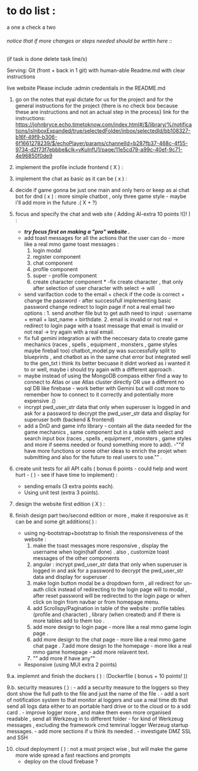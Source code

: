 # to do list : 
a one a check a two
###### notice that if more changes or steps needed should be wrttin here :: 
(if task is done delete task line/s)

Serving:
Git (front + back in 1 git) with human-able Readme.md with clear instructions

live website 
Please include :admin credentials in the README.md 


1. go on the notes that eyal dictate for us for the project and for the general instructions for the project {there is no check box because these are instructions and not an actual step in the process}
link for the instructions: 
https://johnbryce.echo.timetoknow.com/index.html#/$/library/%/notifications/isInboxExpanded/true/selectedFolder/inbox/selectedId/bb108327-b16f-49f9-b306-6f1661278239/$/echoPlayer/params/channelId=b287fb37-468c-4f55-9734-d2f73f7ebbbe&clk=vKuInfU1/page/11e5cd79-a99c-40ef-9c71-4e96850f0de9
 
2. implement the profile include frontend ( X ) :

3. implement the chat as basic as it can be ( x ) : 

4. decide if game gonna be just one main and only hero or keep as ai chat bot for dnd ( x ) :
    more simple chatbot , only three game style - maybe i'll add more in the future .( X + ?)

5. focus and specify the chat and web site ( Adding AI-extra 10 points !()! ) : 
    - ***try focus first on making a "pro" website .***
    - add toast messages for all the actions that the user can do - more like a real mmo game toast messages :
        1. login modal 
        2. register component 
        3. chat component 
        4. profile component 
        5. super - profile component 
        6. create character component *
    -fix create character , that only after selection of user character with select -> will 
    - send varifaction code to the email + check if the code is correct + change the password - after successfull implementing basic password change redirect to login page if not a real email two options : 1. send another file but to get auth need to input : username + email + last_name + birthdate. 2. email is invalid or not real -> redirect to login page with a toast message that email is invalid or not real -> try again with a real email.
    - fix full gemini integration ai with the neccesary data to create game mechanics (races , spells , equipment , monsters , game styles maybe fireball too)
        chatbot_model.py was successfully split to blueprints , and chatbot as in the same chat error but integrated well to the gen_txt
        i think its better becuase it didnt worked as i wanted it to or well, maybe i should try again with a different approach .
    - maybe instead of using the MongoDB compass either find a way to connect to Atlas or use Atlas cluster directly OR use a different no sql DB like          firebase - work better with Gemini but will cost more to remember how to connect to it correctly and potentially more expensive .()
    - incrypt pwd_user_str data that only when superuser is logged in and ask for a password to decrypt the pwd_user_str data and display for superuser both (backend & frontend)
    - add a DnD and game info library - contain all the data needed for the game mechanics , same component but in a table with select and search input box (races , spells , equipment , monsters , game styles and more if seems needed or found something more to add).
    -""if have more functions or some other ideas to enrich the projet when submitting and also for the future to real users to use."" .

6. create unit tests for all API calls ( bonus 6 points - could help and wont hurt - ( ) - see if have time to implement) :
    - sending emails (3 extra points each).
    - Using unit test (extra 3 points). 

7. design the website first edition ( X ) :


8. finish design part two/second edition or more , make it responsive as it can be and some git additions( ) : 
    - using ng-bootstrap+bootstrap to finish the responsiveness of the website : 
        1. make the toast messages more responsive , display the username when login(half done) .
            also , customize toast messages of the other components
        2. angular : incrypt pwd_user_str data that only when superuser is logged in and ask for a password to decrypt the pwd_user_str data and display for superuser .
        3. make login button modal be a dropdown form , all redirect for un-auth click instead of redirecting to the login page will to modal , after reset password will be redirected to the login page or when click on login from navbar or from homepage menu.
        4. add Scrollspy/Pagination in table of the website : profile tables (profile and character) , library (when created) and if there is more tables add to them too . 
        5. add more design to login page - more like a real mmo game login page . 
        6. add more design to the chat page - more like a real mmo game chat page . 
        7.add more design to the homepage - more like a real mmo game homepage - add more relavent text.
        8. "" add more if have any"" 
    - Responsive (using MUI extra 2 points)
    

9.a. implemnt and finish the dockers ( ) :
    (Dockerfile ( bonus + 10 points! ))
    

9.b. security measures ( ) :
    - add a security measure to the loggers so they dont show the full path to the file and just the name of the file .
    - add a sort of notification system to that monitor al loggers and use a real time db that send all logs data either to an portable hard drive or to the cloud or to a sdd card .
    - improve logger more , and make them even more organised readable , send all Werkzeug in to different folder - for kind of Werkzeug messages , excluding the framework cmd temrinal logger Werzeug startup messages.
    - add more sections if u think its needed .
    - investigate DMZ SSL and SSH



10. cloud deployment ( ) :
    not a must project wise , but will make the game more wide spread a fast reactions and prompts 
    - deploy on the cloud firebase ? 